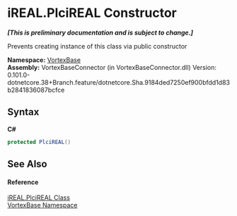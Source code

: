 # iREAL.PlciREAL Constructor 
 _**\[This is preliminary documentation and is subject to change.\]**_

Prevents creating instance of this class via public constructor

**Namespace:**&nbsp;<a href="N_VortexBase.md">VortexBase</a><br />**Assembly:**&nbsp;VortexBaseConnector (in VortexBaseConnector.dll) Version: 0.101.0-dotnetcore.38+Branch.feature/dotnetcore.Sha.9184ded7250ef900bfdd1d83b2841836087bcfce

## Syntax

**C#**<br />
``` C#
protected PlciREAL()
```


## See Also


#### Reference
<a href="T_VortexBase_iREAL_PlciREAL.md">iREAL.PlciREAL Class</a><br /><a href="N_VortexBase.md">VortexBase Namespace</a><br />